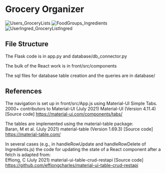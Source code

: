 # Grocery Organizer
![Users_GroceryLists](https://user-images.githubusercontent.com/51836567/129780754-406d4cf4-e2ef-4ee8-892f-379cfbb61deb.gif)
![FoodGroups_Ingredients](https://user-images.githubusercontent.com/51836567/129780767-991101dd-1aff-45e7-8d34-6ed39423a9ca.gif)
![UserIngred_GroceryListIngred](https://user-images.githubusercontent.com/51836567/129780775-8bde9e06-2bad-490f-a006-b31974860fb7.gif)

## File Structure
The Flask code is in app.py and database/db_connector.py

The bulk of the React work is in front/src/components 

The sql files for database table creation and the queries are in database/

## References
The navigation is set up in front/src/App.js using Material-UI Simple Tabs.  
2000+ contributors to Material-UI (July 2021) Material-UI (Version 4.11.4) [Source code] https://material-ui.com/components/tabs/

The tables are implemented using the material-table package:  
Baran, M et al. (July 2021) material-table (Version 1.69.3) [Source code] https://material-table.com/

In several cases (e.g., in handleRowUpdate and handleRowDelete of Ingredients.js) the code for updating the state of a React component after a fetch is adapted from:  
Effiong, C (July 2021) material-ui-table-crud-restapi [Source code] https://github.com/effiongcharles/material-ui-table-crud-restapi
